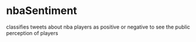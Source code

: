 # nbaSentiment
classifies tweets about nba players as positive or negative to see the public perception of players
